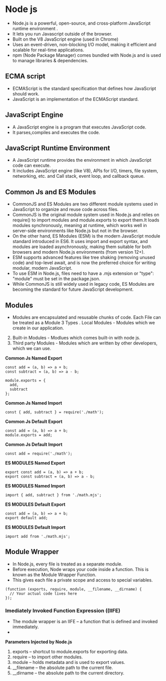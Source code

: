 # Node js
- Node.js is a powerful, open-source, and cross-platform JavaScript runtime environment .
- It lets you run Javascript outside of the browser.
- Built on the V8 JavaScript engine (used in Chrome)
- Uses an event-driven, non-blocking I/O model, making it efficient and scalable for real-time applications.
- npm (Node Package Manager) comes bundled with Node.js and is used to manage libraries & dependencies.

## ECMA script
- ECMAScript is the standard specification that defines how JavaScript should work.
- JavaScript is an implementation of the ECMAScript standard.

## JavaScript Engine
- A JavaScript engine is a program that executes JavaScript code.
- It parses,compiles and executes the code.


## JavaScript Runtime Environment
- A JavaScript runtime provides the environment in which JavaScript code can execute.
- It includes JavaScript engine (like V8), APIs for I/O, timers, file system, networking, etc. and Call stack, event loop, and callback queue.

## Common Js and ES Modules
- CommonJS and ES Modules are two different module systems used in JavaScript to organize and reuse code across files.
- CommonJS is the original module system used in Node.js and relies on require() to import modules and module.exports to export them.It loads modules synchronously, meaning at runtime, which works well in server-side environments like Node.js but not in the browser.
- On the other hand, ES Modules (ESM) is the modern JavaScript module standard introduced in ES6. It uses import and export syntax, and modules are loaded asynchronously, making them suitable for both browsers and modern Node.js environments (from version 12+).
- ESM supports advanced features like tree shaking (removing unused code) and top-level await, and is now the preferred choice for writing modular, modern JavaScript.
- To use ESM in Node.js, files need to have a .mjs extension or "type": "module" must be set in the package.json.
-  While CommonJS is still widely used in legacy code, ES Modules are becoming the standard for future JavaScript development.

## Modules
- Modules are encapsulated and resusable chunks of code. Each File can be treated as a Module
3 Types
. Local Modules - Modules which we create in our application.
2. Built-in Modules - Modlues which comes built-in with node js.
3. Third party Modules - Modules which are written by other developers, which we can use.


**Common Js Named Export**
``` 
const add = (a, b) => a + b;
const subtract = (a, b) => a - b;

module.exports = {
  add,
  subtract
};
```
**Common Js Named Import**
```
const { add, subtract } = require('./math');
```

**Common Js Default Export**
```
const add = (a, b) => a + b;
module.exports = add;
```

**Common Js Default Import**
```
const add = require('./math');
```

**ES MODULES Named Export** 
``` 
export const add = (a, b) => a + b;
export const subtract = (a, b) => a - b;
```
**ES MODULES Named Import**
```
import { add, subtract } from './math.mjs';
```

**ES MODULES Default Export**
```
const add = (a, b) => a + b;
export default add;
```

**ES MODULES Default Import**
```
import add from './math.mjs';
```

## Module Wrapper 
- In Node.js, every file is treated as a separate module.
- Before execution, Node wraps your code inside a function. This is known as the Module Wrapper Function.
- This gives each file a private scope and access to special variables.
```
(function (exports, require, module, __filename, __dirname) {
  // Your actual code lives here
});
```
### Imediately Invoked Function Expression ((IIFE)
- The module wrapper is an IIFE – a function that is defined and invoked immediately.
- 
**Parameters Injected by Node.js**
  
1. exports –  shortcut to module.exports for exporting data.
2. require – to import other modules.
3. module –  holds metadata and is used to export values.
4. __filename – the absolute path to the current file.
5. __dirname – the absolute path to the current directory.
